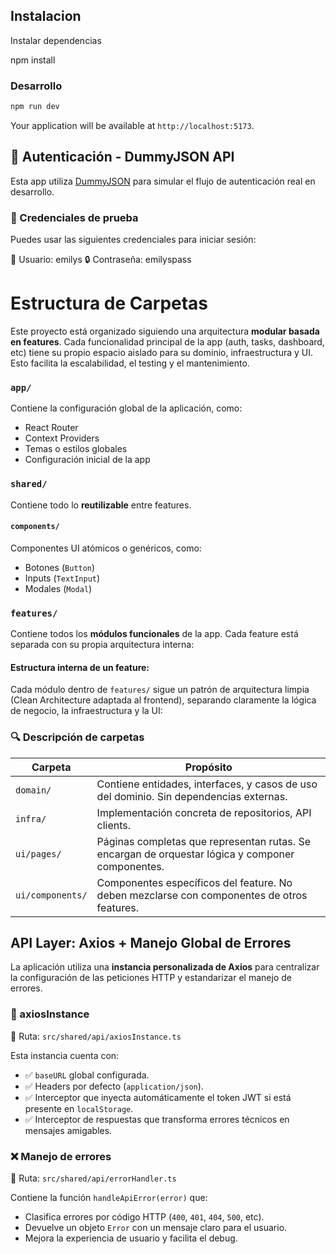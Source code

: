 ## Instalacion

Instalar dependencias

npm install
### Desarrollo

```bash
npm run dev
```
Your application will be available at `http://localhost:5173`.


## 🔐 Autenticación - DummyJSON API

Esta app utiliza [DummyJSON](https://dummyjson.com/docs/auth) para simular el flujo de autenticación real en desarrollo.

### 🔑 Credenciales de prueba

Puedes usar las siguientes credenciales para iniciar sesión:

👤 Usuario: emilys
🔒 Contraseña: emilyspass

# **Estructura de Carpetas**

Este proyecto está organizado siguiendo una arquitectura **modular basada en features**. Cada funcionalidad principal de la app (auth, tasks, dashboard, etc) tiene su propio espacio aislado para su dominio, infraestructura y UI. Esto facilita la escalabilidad, el testing y el mantenimiento.

### `app/`

Contiene la configuración global de la aplicación, como:

- React Router
- Context Providers
- Temas o estilos globales
- Configuración inicial de la app

### `shared/`

Contiene todo lo **reutilizable** entre features.

#### `components/`

Componentes UI atómicos o genéricos, como:

- Botones (`Button`)
- Inputs (`TextInput`)
- Modales (`Modal`)

### `features/`

Contiene todos los **módulos funcionales** de la app. Cada feature está separada con su propia arquitectura interna:

#### Estructura interna de un feature:

Cada módulo dentro de `features/` sigue un patrón de arquitectura limpia (Clean Architecture adaptada al frontend), separando claramente la lógica de negocio, la infraestructura y la UI:

### 🔍 Descripción de carpetas


| Carpeta          | Propósito                                                                                         |
| ---------------- | -------------------------------------------------------------------------------------------------- |
| `domain/`        | Contiene entidades, interfaces, y casos de uso del dominio. Sin dependencias externas.             |
| `infra/`         | Implementación concreta de repositorios, API clients.                                             |
| `ui/pages/`      | Páginas completas que representan rutas. Se encargan de orquestar lógica y componer componentes. |
| `ui/components/` | Componentes específicos del feature. No deben mezclarse con componentes de otros features.        |

## API Layer: Axios + Manejo Global de Errores

La aplicación utiliza una **instancia personalizada de Axios** para centralizar la configuración de las peticiones HTTP y estandarizar el manejo de errores.


### 🧩 axiosInstance

📍 Ruta: `src/shared/api/axiosInstance.ts`

Esta instancia cuenta con:

- ✅ `baseURL` global configurada.
- ✅ Headers por defecto (`application/json`).
- ✅ Interceptor que inyecta automáticamente el token JWT si está presente en `localStorage`.
- ✅ Interceptor de respuestas que transforma errores técnicos en mensajes amigables.

### 

### ❌ Manejo de errores

📍 Ruta: `src/shared/api/errorHandler.ts`

Contiene la función `handleApiError(error)` que:

* Clasifica errores por código HTTP (`400`, `401`, `404`, `500`, etc).
* Devuelve un objeto `Error` con un mensaje claro para el usuario.
* Mejora la experiencia de usuario y facilita el debug.
